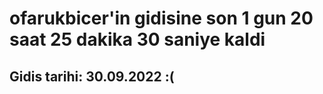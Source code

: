 # ofarukbicer'in gidisine son 1 gun 20 saat 25 dakika 30 saniye kaldi

## Gidis tarihi: 30.09.2022 :(